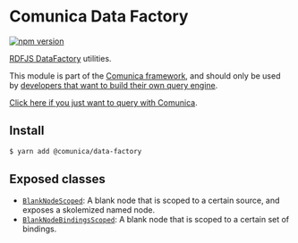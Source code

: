 # Comunica Data Factory

[![npm version](https://badge.fury.io/js/%40comunica%2Fdata-factory.svg)](https://www.npmjs.com/package/@comunica/data-factory)

[RDFJS DataFactory](http://rdf.js.org/data-model-spec/) utilities.

This module is part of the [Comunica framework](https://github.com/comunica/comunica),
and should only be used by [developers that want to build their own query engine](https://comunica.dev/docs/modify/).

[Click here if you just want to query with Comunica](https://comunica.dev/docs/query/).

## Install

```bash
$ yarn add @comunica/data-factory
```

## Exposed classes

* [`BlankNodeScoped`](https://comunica.github.io/comunica/classes/data_factory.blanknodescoped-1.html): A blank node that is scoped to a certain source, and exposes a skolemized named node.
* [`BlankNodeBindingsScoped`](https://comunica.github.io/comunica/classes/data_factory.blanknodebindingsscoped-1.html): A blank node that is scoped to a certain set of bindings.

